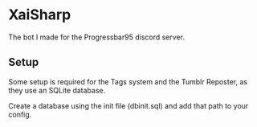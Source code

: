 # XaiSharp
The bot I made for the Progressbar95 discord server.

## Setup
Some setup is required for the Tags system and the Tumblr Reposter, as they use an SQLite database.

Create a database using the init file (dbinit.sql) and add that path to your config.